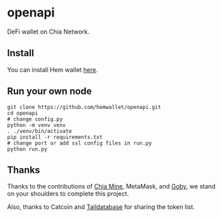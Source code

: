 # openapi

DeFi wallet on Chia Network.

## Install

You can install Hem wallet [here](https://microsoftedge.microsoft.com/addons/detail/ibkgkjjpppcmhicmplcnanpalajpnodh).

## Run your own node

```
git clone https://github.com/hemwallet/openapi.git
cd openapi
# change config.py
python -m venv venv
. ./venv/bin/activate
pip install -r requirements.txt
# change port or add ssl config files in run.py
python run.py
```

## Thanks

Thanks to the contributions of [Chia Mine](https://github.com/Chia-Mine/clvm-js), MetaMask, and [Goby](https://github.com/GobyWallet), we stand on your shoulders to complete this project.

Also, thanks to Catcoin and [Taildatabase](https://www.taildatabase.com/) for sharing the token list.

